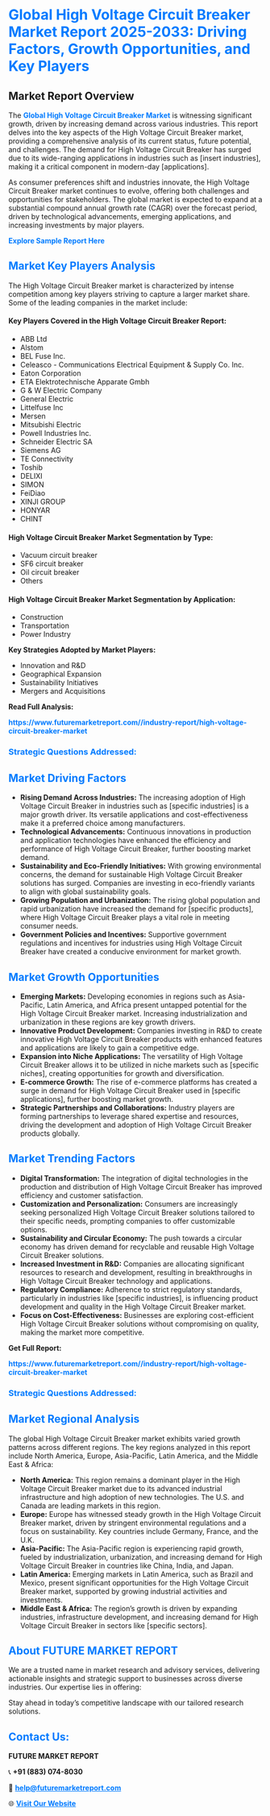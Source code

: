 <h1 style="color: #007BFF;">Global High Voltage Circuit Breaker Market Report 2025-2033: Driving Factors, Growth Opportunities, and Key Players</h1>

<section id="overview">
<h2>Market Report Overview</h2>
<p>The <a href="https://www.futuremarketreport.com//industry-report/high-voltage-circuit-breaker-market" style="color: #007BFF; text-decoration: none;"><strong>Global High Voltage Circuit Breaker Market</strong></a> is witnessing significant growth, driven by increasing demand across various industries. This report delves into the key aspects of the High Voltage Circuit Breaker market, providing a comprehensive analysis of its current status, future potential, and challenges. The demand for High Voltage Circuit Breaker has surged due to its wide-ranging applications in industries such as [insert industries], making it a critical component in modern-day [applications].</p>
<p>As consumer preferences shift and industries innovate, the High Voltage Circuit Breaker market continues to evolve, offering both challenges and opportunities for stakeholders. The global market is expected to expand at a substantial compound annual growth rate (CAGR) over the forecast period, driven by technological advancements, emerging applications, and increasing investments by major players.</p>
</section>

<section id="overview">
<p><a href="https://www.futuremarketreport.com//request-sample/reportId=60710" style="color: #007BFF; text-decoration: none;"><strong>Explore Sample Report Here</strong></a></p>
</section>

<section id="key-players">
<h2 style="color: #007BFF;">Market Key Players Analysis</h2>
<p>The High Voltage Circuit Breaker market is characterized by intense competition among key players striving to capture a larger market share. Some of the leading companies in the market include:</p>
<h4>Key Players Covered in the High Voltage Circuit Breaker Report:</h4>
<ul><li>ABB Ltd</li><li>Alstom</li><li>BEL Fuse Inc.</li><li>Celeasco - Communications Electrical Equipment &amp; Supply Co. Inc.</li><li>Eaton Corporation</li><li>ETA Elektrotechnische Apparate Gmbh</li><li>G &amp; W Electric Company</li><li>General Electric</li><li>Littelfuse Inc</li><li>Mersen</li><li>Mitsubishi Electric</li><li>Powell Industries Inc.</li><li>Schneider Electric SA</li><li>Siemens AG</li><li>TE Connectivity</li><li>Toshib</li><li>DELIXI</li><li>SIMON</li><li>FeiDiao</li><li>XINJI GROUP</li><li>HONYAR</li><li>CHINT</li></ul>
<h4>High Voltage Circuit Breaker Market Segmentation by Type:</h4>
<ul><li>Vacuum circuit breaker</li><li>SF6 circuit breaker</li><li>Oil circuit breaker</li><li>Others</li></ul>

<h4>High Voltage Circuit Breaker Market Segmentation by Application:</h4>
<ul><li>Construction</li><li>Transportation</li><li>Power Industry</li></ul>
<p><strong>Key Strategies Adopted by Market Players:</strong></p>
<ul>
<li>Innovation and R&D</li>
<li>Geographical Expansion</li>
<li>Sustainability Initiatives</li>
<li>Mergers and Acquisitions</li>
</ul>
</section>

<section>
<p><strong>Read Full Analysis: </strong></p><a href="https://www.futuremarketreport.com//industry-report/high-voltage-circuit-breaker-market" style="color: #007BFF; text-decoration: none;"><strong>https://www.futuremarketreport.com//industry-report/high-voltage-circuit-breaker-market</strong></a>
<h3 style="color: #007BFF;">Strategic Questions Addressed:</h3>
</section>

<section id="driving-factors">
<h2 style="color: #007BFF;">Market Driving Factors</h2>
<ul>
<li><strong>Rising Demand Across Industries:</strong> The increasing adoption of High Voltage Circuit Breaker in industries such as [specific industries] is a major growth driver. Its versatile applications and cost-effectiveness make it a preferred choice among manufacturers.</li>
<li><strong>Technological Advancements:</strong> Continuous innovations in production and application technologies have enhanced the efficiency and performance of High Voltage Circuit Breaker, further boosting market demand.</li>
<li><strong>Sustainability and Eco-Friendly Initiatives:</strong> With growing environmental concerns, the demand for sustainable High Voltage Circuit Breaker solutions has surged. Companies are investing in eco-friendly variants to align with global sustainability goals.</li>
<li><strong>Growing Population and Urbanization:</strong> The rising global population and rapid urbanization have increased the demand for [specific products], where High Voltage Circuit Breaker plays a vital role in meeting consumer needs.</li>
<li><strong>Government Policies and Incentives:</strong> Supportive government regulations and incentives for industries using High Voltage Circuit Breaker have created a conducive environment for market growth.</li>
</ul>
</section>

<section id="growth-opportunities">
<h2 style="color: #007BFF;">Market Growth Opportunities</h2>
<ul>
<li><strong>Emerging Markets:</strong> Developing economies in regions such as Asia-Pacific, Latin America, and Africa present untapped potential for the High Voltage Circuit Breaker market. Increasing industrialization and urbanization in these regions are key growth drivers.</li>
<li><strong>Innovative Product Development:</strong> Companies investing in R&D to create innovative High Voltage Circuit Breaker products with enhanced features and applications are likely to gain a competitive edge.</li>
<li><strong>Expansion into Niche Applications:</strong> The versatility of High Voltage Circuit Breaker allows it to be utilized in niche markets such as [specific niches], creating opportunities for growth and diversification.</li>
<li><strong>E-commerce Growth:</strong> The rise of e-commerce platforms has created a surge in demand for High Voltage Circuit Breaker used in [specific applications], further boosting market growth.</li>
<li><strong>Strategic Partnerships and Collaborations:</strong> Industry players are forming partnerships to leverage shared expertise and resources, driving the development and adoption of High Voltage Circuit Breaker products globally.</li>
</ul>
</section>

<section id="trending-factors">
<h2 style="color: #007BFF;">Market Trending Factors</h2>
<ul>
<li><strong>Digital Transformation:</strong> The integration of digital technologies in the production and distribution of High Voltage Circuit Breaker has improved efficiency and customer satisfaction.</li>
<li><strong>Customization and Personalization:</strong> Consumers are increasingly seeking personalized High Voltage Circuit Breaker solutions tailored to their specific needs, prompting companies to offer customizable options.</li>
<li><strong>Sustainability and Circular Economy:</strong> The push towards a circular economy has driven demand for recyclable and reusable High Voltage Circuit Breaker solutions.</li>
<li><strong>Increased Investment in R&D:</strong> Companies are allocating significant resources to research and development, resulting in breakthroughs in High Voltage Circuit Breaker technology and applications.</li>
<li><strong>Regulatory Compliance:</strong> Adherence to strict regulatory standards, particularly in industries like [specific industries], is influencing product development and quality in the High Voltage Circuit Breaker market.</li>
<li><strong>Focus on Cost-Effectiveness:</strong> Businesses are exploring cost-efficient High Voltage Circuit Breaker solutions without compromising on quality, making the market more competitive.</li>
</ul>
</section>

<section>
<p><strong>Get Full Report: </strong></p><a href="https://www.futuremarketreport.com//industry-report/high-voltage-circuit-breaker-market" style="color: #007BFF; text-decoration: none;"><strong>https://www.futuremarketreport.com//industry-report/high-voltage-circuit-breaker-market</strong></a>
<h3 style="color: #007BFF;">Strategic Questions Addressed:</h3>
</section>


<section id="regional-analysis">
<h2 style="color: #007BFF;">Market Regional Analysis</h2>
<p>The global High Voltage Circuit Breaker market exhibits varied growth patterns across different regions. The key regions analyzed in this report include North America, Europe, Asia-Pacific, Latin America, and the Middle East & Africa:</p>
<ul>
<li><strong>North America:</strong> This region remains a dominant player in the High Voltage Circuit Breaker market due to its advanced industrial infrastructure and high adoption of new technologies. The U.S. and Canada are leading markets in this region.</li>
<li><strong>Europe:</strong> Europe has witnessed steady growth in the High Voltage Circuit Breaker market, driven by stringent environmental regulations and a focus on sustainability. Key countries include Germany, France, and the U.K.</li>
<li><strong>Asia-Pacific:</strong> The Asia-Pacific region is experiencing rapid growth, fueled by industrialization, urbanization, and increasing demand for High Voltage Circuit Breaker in countries like China, India, and Japan.</li>
<li><strong>Latin America:</strong> Emerging markets in Latin America, such as Brazil and Mexico, present significant opportunities for the High Voltage Circuit Breaker market, supported by growing industrial activities and investments.</li>
<li><strong>Middle East & Africa:</strong> The region’s growth is driven by expanding industries, infrastructure development, and increasing demand for High Voltage Circuit Breaker in sectors like [specific sectors].</li>
</ul>
</section>

<footer>
<h2 style="color: #007BFF;">About FUTURE MARKET REPORT</h2>
<p>We are a trusted name in market research and advisory services, delivering actionable insights and strategic support to businesses across diverse industries. Our expertise lies in offering:</p>

<p>Stay ahead in today’s competitive landscape with our tailored research solutions.</p>

<h2 style="color: #007BFF;">Contact Us:</h2>
<p><strong>FUTURE MARKET REPORT</strong></p>
<p>📞 <strong>+91 (883) 074-8030</strong></p>
<p>📧 <strong><a href="mailto:help@futuremarketreport.com" style="color: #007BFF;">help@futuremarketreport.com</a></strong></p>
<p>🌐 <strong><a href="https://www.futuremarketreport.com/" style="color: #007BFF;">Visit Our Website</a></strong></p>
</footer>